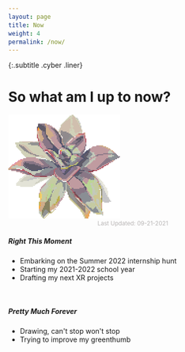 ```yaml
---
layout: page
title: Now
weight: 4
permalink: /now/
---
```


{:.subtitle .cyber .liner}
# So what am I up to now?

<div class="pixel-div quick-info-grid" id="now-box">
    <!-- Right Now -->
    <div class="grid-item">
        <img class="vertical-center" src="../assets/img/common/succulent.png">
        <p style="text-align:center;color:#746e6e;opacity:0.5;font-size:smaller;margin:0;">Last Updated: 09-21-2021</p>
    </div>
    <div class="grid-item spacer"></div>
    <div class="grid-item">
        <h5 class="cyber info-subtitle">Right This Moment</h5>
        <ul id="now-list">
            <li>Embarking on the Summer 2022 internship hunt</li>
            <li>Starting my 2021-2022 school year</li>
            <li>Drafting my next XR projects</li>
        </ul>
        <br>
        <!-- Forever -->
        <h5 class="cyber info-subtitle">Pretty Much Forever</h5>
        <ul id="forever-list">
            <li>Drawing, can't stop won't stop</li>
            <li>Trying to improve my greenthumb</li>
        </ul>
    </div>
</div>